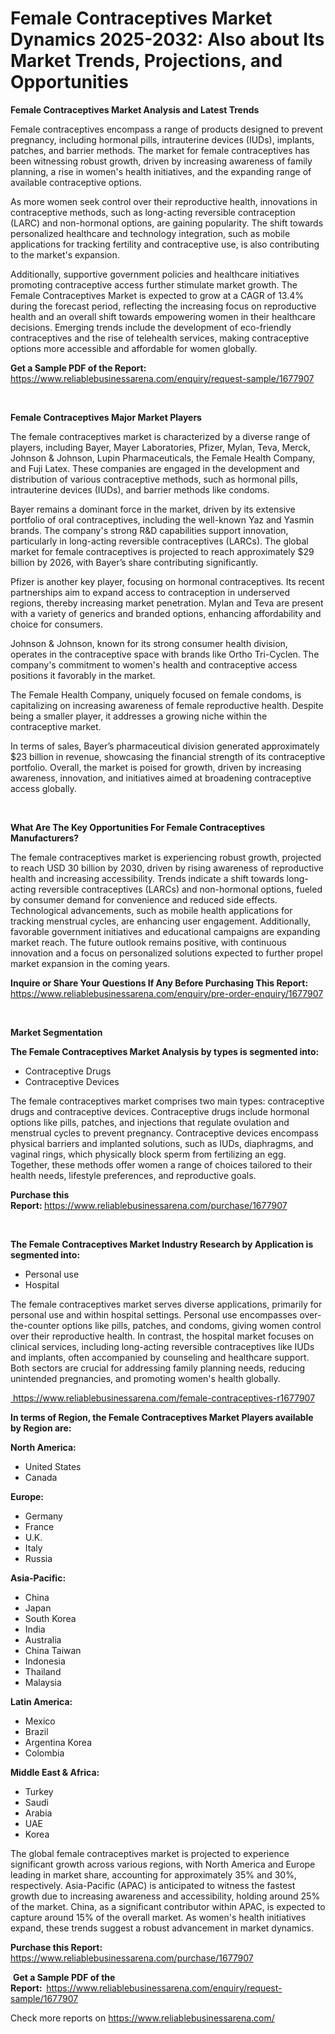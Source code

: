 <p><h1>Female Contraceptives Market Dynamics 2025-2032: Also about Its Market Trends, Projections, and Opportunities</h1></p><p><strong>Female Contraceptives Market Analysis and Latest Trends</strong></p>
<p><p>Female contraceptives encompass a range of products designed to prevent pregnancy, including hormonal pills, intrauterine devices (IUDs), implants, patches, and barrier methods. The market for female contraceptives has been witnessing robust growth, driven by increasing awareness of family planning, a rise in women's health initiatives, and the expanding range of available contraceptive options. </p><p>As more women seek control over their reproductive health, innovations in contraceptive methods, such as long-acting reversible contraception (LARC) and non-hormonal options, are gaining popularity. The shift towards personalized healthcare and technology integration, such as mobile applications for tracking fertility and contraceptive use, is also contributing to the market's expansion. </p><p>Additionally, supportive government policies and healthcare initiatives promoting contraceptive access further stimulate market growth. The Female Contraceptives Market is expected to grow at a CAGR of 13.4% during the forecast period, reflecting the increasing focus on reproductive health and an overall shift towards empowering women in their healthcare decisions. Emerging trends include the development of eco-friendly contraceptives and the rise of telehealth services, making contraceptive options more accessible and affordable for women globally.</p></p>
<p><strong>Get a Sample PDF of the Report:&nbsp;</strong> <a href="https://www.reliablebusinessarena.com/enquiry/request-sample/1677907?utm_campaign=2518&utm_medium=2&utm_source=Github&utm_content=ia&utm_term=08032025&utm_id=female-contraceptives">https://www.reliablebusinessarena.com/enquiry/request-sample/1677907</a></p>
<p>&nbsp;</p>
<p><strong>Female Contraceptives Major Market Players</strong></p>
<p><p>The female contraceptives market is characterized by a diverse range of players, including Bayer, Mayer Laboratories, Pfizer, Mylan, Teva, Merck, Johnson & Johnson, Lupin Pharmaceuticals, the Female Health Company, and Fuji Latex. These companies are engaged in the development and distribution of various contraceptive methods, such as hormonal pills, intrauterine devices (IUDs), and barrier methods like condoms.</p><p>Bayer remains a dominant force in the market, driven by its extensive portfolio of oral contraceptives, including the well-known Yaz and Yasmin brands. The company's strong R&D capabilities support innovation, particularly in long-acting reversible contraceptives (LARCs). The global market for female contraceptives is projected to reach approximately $29 billion by 2026, with Bayer’s share contributing significantly.</p><p>Pfizer is another key player, focusing on hormonal contraceptives. Its recent partnerships aim to expand access to contraception in underserved regions, thereby increasing market penetration. Mylan and Teva are present with a variety of generics and branded options, enhancing affordability and choice for consumers.</p><p>Johnson & Johnson, known for its strong consumer health division, operates in the contraceptive space with brands like Ortho Tri-Cyclen. The company's commitment to women's health and contraceptive access positions it favorably in the market.</p><p>The Female Health Company, uniquely focused on female condoms, is capitalizing on increasing awareness of female reproductive health. Despite being a smaller player, it addresses a growing niche within the contraceptive market. </p><p>In terms of sales, Bayer’s pharmaceutical division generated approximately $23 billion in revenue, showcasing the financial strength of its contraceptive portfolio. Overall, the market is poised for growth, driven by increasing awareness, innovation, and initiatives aimed at broadening contraceptive access globally.</p></p>
<p>&nbsp;</p>
<p><strong>What Are The Key Opportunities For Female Contraceptives Manufacturers?</strong></p>
<p><p>The female contraceptives market is experiencing robust growth, projected to reach USD 30 billion by 2030, driven by rising awareness of reproductive health and increasing accessibility. Trends indicate a shift towards long-acting reversible contraceptives (LARCs) and non-hormonal options, fueled by consumer demand for convenience and reduced side effects. Technological advancements, such as mobile health applications for tracking menstrual cycles, are enhancing user engagement. Additionally, favorable government initiatives and educational campaigns are expanding market reach. The future outlook remains positive, with continuous innovation and a focus on personalized solutions expected to further propel market expansion in the coming years.</p></p>
<p><strong>Inquire or Share Your Questions If Any Before Purchasing This Report:</strong> <a href="https://www.reliablebusinessarena.com/enquiry/pre-order-enquiry/1677907?utm_campaign=2518&utm_medium=2&utm_source=Github&utm_content=ia&utm_term=08032025&utm_id=female-contraceptives">https://www.reliablebusinessarena.com/enquiry/pre-order-enquiry/1677907</a></p>
<p>&nbsp;</p>
<p><strong>Market Segmentation</strong></p>
<p><strong>The Female Contraceptives Market Analysis by types is segmented into:</strong></p>
<p><ul><li>Contraceptive Drugs</li><li>Contraceptive Devices</li></ul></p>
<p><p>The female contraceptives market comprises two main types: contraceptive drugs and contraceptive devices. Contraceptive drugs include hormonal options like pills, patches, and injections that regulate ovulation and menstrual cycles to prevent pregnancy. Contraceptive devices encompass physical barriers and implanted solutions, such as IUDs, diaphragms, and vaginal rings, which physically block sperm from fertilizing an egg. Together, these methods offer women a range of choices tailored to their health needs, lifestyle preferences, and reproductive goals.</p></p>
<p><strong>Purchase this Report:&nbsp;</strong><a href="https://www.reliablebusinessarena.com/purchase/1677907?utm_campaign=2518&utm_medium=2&utm_source=Github&utm_content=ia&utm_term=08032025&utm_id=female-contraceptives">https://www.reliablebusinessarena.com/purchase/1677907</a></p>
<p>&nbsp;</p>
<p><strong>The Female Contraceptives Market Industry Research by Application is segmented into:</strong></p>
<p><ul><li>Personal use</li><li>Hospital</li></ul></p>
<p><p>The female contraceptives market serves diverse applications, primarily for personal use and within hospital settings. Personal use encompasses over-the-counter options like pills, patches, and condoms, giving women control over their reproductive health. In contrast, the hospital market focuses on clinical services, including long-acting reversible contraceptives like IUDs and implants, often accompanied by counseling and healthcare support. Both sectors are crucial for addressing family planning needs, reducing unintended pregnancies, and promoting women's health globally.</p></p>
<p><a href="https://www.reliablebusinessarena.com/female-contraceptives-r1677907?utm_campaign=2518&utm_medium=2&utm_source=Github&utm_content=ia&utm_term=08032025&utm_id=female-contraceptives">&nbsp;https://www.reliablebusinessarena.com/female-contraceptives-r1677907</a></p>
<p><strong>In terms of Region, the Female Contraceptives Market Players available by Region are:</strong></p>
<p>
    <p> <strong> North America: </strong>
        <ul>
            <li>United States</li>
            <li>Canada</li>
        </ul>
        </p> 
    <p> <strong> Europe: </strong>
        <ul>
            <li>Germany</li>
            <li>France</li>
            <li>U.K.</li>
            <li>Italy</li>
            <li>Russia</li>
        </ul>
        </p> 
    <p> <strong> Asia-Pacific: </strong>
        <ul>
            <li>China</li>
            <li>Japan</li>
            <li>South Korea</li>
            <li>India</li>
            <li>Australia</li>
            <li>China Taiwan</li>
            <li>Indonesia</li>
            <li>Thailand</li>
            <li>Malaysia</li>
        </ul>
        </p> 
    <p> <strong> Latin America: </strong>
        <ul>
            <li>Mexico</li>
            <li>Brazil</li>
            <li>Argentina Korea</li>
            <li>Colombia</li>
        </ul>
        </p> 
    <p> <strong> Middle East & Africa: </strong>
        <ul>
            <li>Turkey</li>
            <li>Saudi</li>
            <li>Arabia</li>
            <li>UAE</li>
            <li>Korea</li>
        </ul>
    </p>
    </p>
<p><p>The global female contraceptives market is projected to experience significant growth across various regions, with North America and Europe leading in market share, accounting for approximately 35% and 30%, respectively. Asia-Pacific (APAC) is anticipated to witness the fastest growth due to increasing awareness and accessibility, holding around 25% of the market. China, as a significant contributor within APAC, is expected to capture around 15% of the overall market. As women's health initiatives expand, these trends suggest a robust advancement in market dynamics.</p></p>
<p><strong>Purchase this Report: </strong><a href="https://www.reliablebusinessarena.com/purchase/1677907?utm_campaign=2518&utm_medium=2&utm_source=Github&utm_content=ia&utm_term=08032025&utm_id=female-contraceptives">https://www.reliablebusinessarena.com/purchase/1677907</a></p>
<p>&nbsp;<strong>Get a Sample PDF of the Report:&nbsp;&nbsp;</strong><a href="https://www.reliablebusinessarena.com/enquiry/request-sample/1677907?utm_campaign=2518&utm_medium=2&utm_source=Github&utm_content=ia&utm_term=08032025&utm_id=female-contraceptives">https://www.reliablebusinessarena.com/enquiry/request-sample/1677907</a></p>
<p><strong></strong></p>
<p>Check more reports on <a href="https://www.reliablebusinessarena.com/?utm_campaign=2518&utm_medium=2&utm_source=Github&utm_content=ia&utm_term=08032025&utm_id=female-contraceptives">https://www.reliablebusinessarena.com/</a></p>